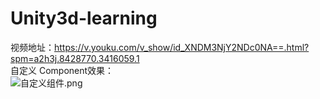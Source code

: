 # Unity3d-learning
视频地址：https://v.youku.com/v_show/id_XNDM3NjY2NDc0NA==.html?spm=a2h3j.8428770.3416059.1  
自定义 Component效果：  
![自定义组件.png](https://i.loli.net/2019/09/26/qB7ctpnv1yYzwF6.png)
